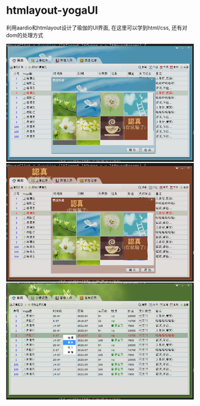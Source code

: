 # htmlayout-yogaUI
利用aardio和htmlayout设计了瑜伽的UI界面, 在这里可以学到html/css, 还有对dom的处理方式

![image](https://github.com/popde/htmlayout-yogaUI/blob/main/1.png)
![image](https://github.com/popde/htmlayout-yogaUI/blob/main/2.png)
![image](https://github.com/popde/htmlayout-yogaUI/blob/main/3.png)
